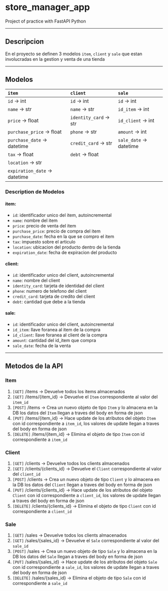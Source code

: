 # store_manager_app
Project of practice with FastAPI Python
***
## Descripcion
En el proyecto se definen 3 modelos `item`, `client` y `sale` que estan involucradas en la gestion y venta de una tienda
***
## Modelos

| `item`                        | `client`               | `sale`                  |
|:----------------------------|:---------------------|:------------------------|
| `id` -> int                   | `id` -> int            | `id` -> int             |
| `name` -> str                 | `name` -> str          | `id_item` -> int        |
| `price` -> float              | `identity_card` -> str | `id_client` -> int      |
| `purchase_price` -> float     | `phone` -> str         | `amount` -> int         |
| `purchase_date` -> datetime   | `credit_card` -> str   | `sale_date` -> datetime |
| `tax` -> float                | `debt` -> float        |                         |
| `location` -> str             |                      |                         |
| `expiration_date` -> datetime |                      |                         |

### Description de Modelos

#### **item:**
* `id`: identificador unico del item, autoincremental
* `name`: nombre del item
* `price`: precio de venta del item
* `purchase_price`: precio de compra del item
* `purchase_date`: fecha en la que se compro el item
* `tax`: impuesto sobre el articulo
* `location`: ubicacion del producto dentro de la tienda
* `expiration_date`: fecha de expiracion del producto

#### **client:**
* `id`: identificador unico del client, autoincremental
* `name`: nombre del client
* `identity_card`: tarjeta de identidad del client
* `phone`: numero de telefono del client
* `credit_card`: tarjeta de credito del client
* `debt`: cantidad que debe a la tienda

#### **sale:**
* `id`: identificador unico del client, autoincremental
* `id_item`: llave foranea al item de la compra
* `id_client`: llave foranea al client de la compra
* `amount`: cantidad del id_item que compra
* `sale_date`: fecha de la venta

***

## Metodos de la API

### Item
1. `[GET]` /items -> Devuelve todos los items almacenados
2. `[GET]` /items/{item_id} -> Devuelve el `Item` correspondiente al valor del `item_id`
3. `[POST]` /items -> Crea un nuevo objeto de tipo `Item` y lo almacena en la DB los datos del `Item` llegan a traves del body en forma de json 
4. `[PUT]` /items/{item_id} -> Hace update de los atributos del objeto `Item` con id correspondiente a `item_id`, los valores de update llegan a traves del body en forma de json 
5. `[DELETE]` /items/{item_id} -> Elimina el objeto de tipo `Item` con id correspondiente a `item_id`
 
### Client
1. `[GET]` /clients -> Devuelve todos los clients almacenados
2. `[GET]` /clients/{clients_id} -> Devuelve el `Client` correspondiente al valor del `client_id`
3. `[POST]` /clients -> Crea un nuevo objeto de tipo `Client` y lo almacena en la DB los datos del `Client` llegan a traves del body en forma de json 
4. `[PUT]` /clients/{clients_id} -> Hace update de los atributos del objeto `Client` con id correspondiente a `client_id`, los valores de update llegan a traves del body en forma de json 
5. `[DELETE]` /clients/{clients_id} -> Elimina el objeto de tipo `Client` con id correspondiente a `client_id`

### Sale
1. `[GET]` /sales -> Devuelve todos los clients almacenados
2. `[GET]` /sales/{sales_id} -> Devuelve el `Sale` correspondiente al valor del `sale_id`
3. `[POST]` /sales -> Crea un nuevo objeto de tipo `Sale` y lo almacena en la DB los datos del `Sale` llegan a traves del body en forma de json 
4. `[PUT]` /sales/{sales_id} -> Hace update de los atributos del objeto `Sale` con id correspondiente a `sale_id`, los valores de update llegan a traves del body en forma de json 
5. `[DELETE]` /sales/{sales_id} -> Elimina el objeto de tipo `Sale` con id correspondiente a `sale_id`

